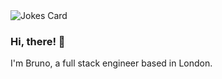 <img src="https://readme-jokes.vercel.app/api" alt="Jokes Card" />

### Hi, there! 👋
I'm Bruno, a full stack engineer based in London.
